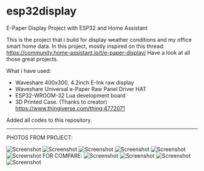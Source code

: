 # esp32display
E-Paper Display Project with ESP32 and Home Assistant

This is the project that i build for display weather conditions and my office smart home data.
In this project, mostly inspired on this thread: https://community.home-assistant.io/t/e-paper-display/
Have a look at all those great projects.


What i have used:

- Waveshare 400x300, 4.2inch E-Ink raw display
- Waveshare Universal e-Paper Raw Panel Driver HAT
- ESP32-WROOM-32 Lua development board
- 3D Printed Case. (Thanks to creator)
  https://www.thingiverse.com/thing:4772071 


Added all codes to this repository.

----------------------------------------------------------------------------------------------------------------

PHOTOS FROM PROJECT:

![Screenshot](https://github.com/ofilis/esp32display/blob/main/images/IMG_0275.JPG)
![Screenshot](https://github.com/ofilis/esp32display/blob/main/images/IMG_0276.JPG)
![Screenshot](https://github.com/ofilis/esp32display/blob/main/images/IMG_0280.JPG)
![Screenshot](https://github.com/ofilis/esp32display/blob/main/images/IMG_0304.JPG)
![Screenshot](https://github.com/ofilis/esp32display/blob/main/images/IMG_0305.JPG)
![Screenshot](https://github.com/ofilis/esp32display/blob/main/images/IMG_0309.JPG)
                    FOR COMPARE:
![Screenshot](https://github.com/ofilis/esp32display/blob/main/images/IMG_0310.JPG)
![Screenshot](https://github.com/ofilis/esp32display/blob/main/images/IMG_0314.JPG)
![Screenshot](https://github.com/ofilis/esp32display/blob/main/images/IMG_0316.JPG)
![Screenshot](https://github.com/ofilis/esp32display/blob/main/images/IMG_0317.JPG)

